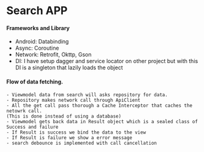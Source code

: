 # Search APP


#### Frameworks and Library
- Android: Databinding
- Async: Coroutine
- Network: Retrofit, Okttp, Gson
- DI: I have setup dagger and service locator on other project but
    with this DI is a singleton that lazily loads the object

#### Flow of data fetching.

```
- Viewmodel data from search will asks repository for data.
- Repository makes network call through ApiClient
- All the get call pass thorough a Cache Interceptor that caches the netowrk call.
(This is done instead of using a database)
- Viewmodel gets back data in Result object which is a sealed class of Success and failure
- If Result is success we bind the data to the view
- If Result is failure we show a error message
- search debounce is implemented with call cancellation
```